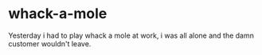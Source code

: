 # whack-a-mole
Yesterday i had to play whack a mole at work, i was all alone and the damn customer wouldn't leave.
